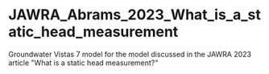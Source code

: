 # JAWRA_Abrams_2023_What_is_a_static_head_measurement
Groundwater Vistas 7 model for the model discussed in the JAWRA 2023 article "What is a static head measurement?"

